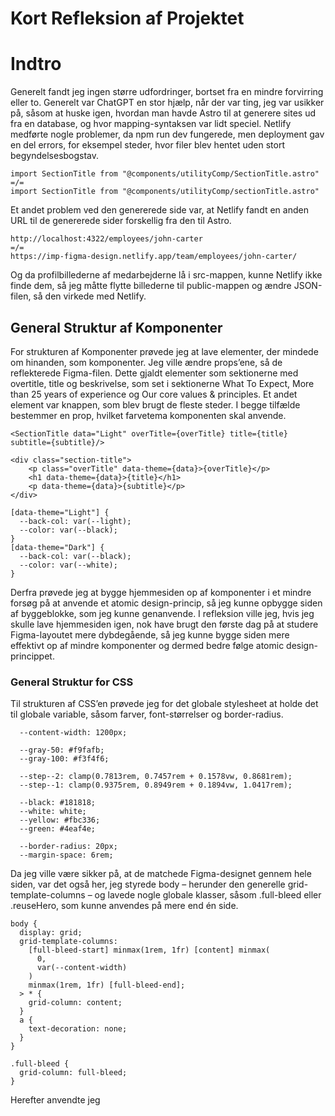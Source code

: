 # Kort Refleksion af Projektet

# Indtro

Generelt fandt jeg ingen større udfordringer, bortset fra en mindre forvirring eller to. Generelt var ChatGPT en stor hjælp, når der var ting, jeg var usikker på, såsom at huske igen, hvordan man havde Astro til at generere sites ud fra en database, og hvor mapping-syntaksen var lidt speciel. Netlify medførte nogle problemer, da npm run dev fungerede, men deployment gav en del errors, for eksempel steder, hvor filer blev hentet uden stort begyndelsesbogstav.

```astro
import SectionTitle from "@components/utilityComp/SectionTitle.astro"
=/=
import SectionTitle from "@components/utilityComp/sectionTitle.astro"
```

Et andet problem ved den genererede side var, at Netlify fandt en anden URL til de genererede sider forskellig fra den til Astro.

```astro
http://localhost:4322/employees/john-carter
=/=
https://imp-figma-design.netlify.app/team/employees/john-carter/
```

Og da profilbillederne af medarbejderne lå i src-mappen, kunne Netlify ikke finde dem, så jeg måtte flytte billederne til public-mappen og ændre JSON-filen, så den virkede med Netlify.

## General Struktur af Komponenter

For strukturen af Komponenter prøvede jeg at lave elementer, der mindede om hinanden, som komponenter. Jeg ville ændre props’ene, så de reflekterede Figma-filen. Dette gjaldt elementer som sektionerne med overtitle, title og beskrivelse, som set i sektionerne What To Expect, More than 25 years of experience og Our core values & principles. Et andet element var knappen, som blev brugt de fleste steder. I begge tilfælde bestemmer en prop, hvilket farvetema komponenten skal anvende.

```astro
<SectionTitle data="Light" overTitle={overTitle} title={title} subtitle={subtitle}/>

<div class="section-title">
    <p class="overTitle" data-theme={data}>{overTitle}</p>
    <h1 data-theme={data}>{title}</h1>
    <p data-theme={data}>{subtitle}</p>
</div>

[data-theme="Light"] {
  --back-col: var(--light);
  --color: var(--black);
}
[data-theme="Dark"] {
  --back-col: var(--black);
  --color: var(--white);
}
```

Derfra prøvede jeg at bygge hjemmesiden op af komponenter i et mindre forsøg på at anvende et atomic design-princip, så jeg kunne opbygge siden af byggeblokke, som jeg kunne genanvende. I refleksion ville jeg, hvis jeg skulle lave hjemmesiden igen, nok have brugt den første dag på at studere Figma-layoutet mere dybdegående, så jeg kunne bygge siden mere effektivt op af mindre komponenter og dermed bedre følge atomic design-princippet.

### General Struktur for CSS

Til strukturen af CSS’en prøvede jeg for det globale stylesheet at holde det til globale variable, såsom farver, font-størrelser og border-radius.

```astro
  --content-width: 1200px;

  --gray-50: #f9fafb;
  --gray-100: #f3f4f6;

  --step--2: clamp(0.7813rem, 0.7457rem + 0.1578vw, 0.8681rem);
  --step--1: clamp(0.9375rem, 0.8949rem + 0.1894vw, 1.0417rem);

  --black: #181818;
  --white: white;
  --yellow: #fbc336;
  --green: #4eaf4e;

  --border-radius: 20px;
  --margin-space: 6rem;
```

Da jeg ville være sikker på, at de matchede Figma-designet gennem hele siden, var det også her, jeg styrede body – herunder den generelle grid-template-columns – og lavede nogle globale klasser, såsom .full-bleed eller .reuseHero, som kunne anvendes på mere end én side.

```astro
body {
  display: grid;
  grid-template-columns:
    [full-bleed-start] minmax(1rem, 1fr) [content] minmax(
      0,
      var(--content-width)
    )
    minmax(1rem, 1fr) [full-bleed-end];
  > * {
    grid-column: content;
  }
  a {
    text-decoration: none;
  }
}

.full-bleed {
  grid-column: full-bleed;
}
```

Herefter anvendte jeg <style> inde i hvert separat komponent, hvor jeg prøvede at anvende de variabler, jeg havde defineret i den globale CSS, og samtidig prøve at neste så meget som muligt. Jeg forsøgte at give en sektion en generel klasse, ofte .content, som ville være mit referencepunkt i <style> for nesting, og muligvis dele komponenter op i to primære klasser, som ville styre styling og nesting.

```astro
    <div class="content">
        <div class="info">
        <SectionTitle data="Light" overTitle="OUR VISION" title="Turn your ideas into reality." subtitle="Capitalize on low hanging fruit to identify a ballpark value added activity beta test. Override the digital divide with additional from DevOps."/>
            <ul class="icon-list">
                <li>
                    <Image class="icon" src={Tick} alt="Tick" />
                    Bring to the table win-win survival strategies to ensure proactive domination. At the end of the day.</li>
                <li>
                    <Image class="icon" src={Tick} alt="Tick" />
                    Identify opportunities to optimize processes and implement impactful solutions with measurable results.</li>
            </ul>
        </div>
        <Image class="pattern" src={Pattern2} alt="pattern" />
        <Image class="img" src={vision} alt="Experts" />
    </div>

    .content {
        display: grid;
        gap: 5rem;
        grid-template-columns: 4fr 3fr;
        grid-template-rows: 1fr 346px;
        margin-top: var(--margin-space);
        margin-bottom: 3rem;
        position: relative;
            .pattern {
                position: absolute;
                scale: 1;
                right: -80px;
                top: 0;
                z-index: -2;
            }
            &::after {
                top: 40px;
                right: -40px;
                content: "";
                position: absolute;
                height: 183px;
                width: 164px;
                border-radius: var(--border-radius);
                background-color: var(--green);
                z-index: -1;
            }
        .img {
            margin-top: -1rem;
            align-self: stretch;
            width: 100%;
            object-fit: cover;
            grid-row: 2;
            border-radius: var(--border-radius);


        }

    }

```

### Sidste Reflektioner

Som nogle sidste refleksioner syntes jeg, det var et sjovt projekt, og jeg synes, jeg fik en ny og bedre forståelse for, hvad atomic design er, og hvorfor det er et godt princip at kende. Jeg har også fået en bedre forståelse for, hvor meget det kan hjælpe at tage en dag til at forstå et givent design bedre og planlægge, hvilke komponenter siden kan deles op i. Desuden blev det klart, hvilke globale variabler man bør have klar, såsom standard-gap, padding, margin, border-line og andre, som jeg måske ville have ønsket at have haft på forhånd. Alt i alt har projektet givet mig et bedre indblik på hvordan man kan strukturer ens projekter, hvilket som nænvet tidligere var ret sjovt.
